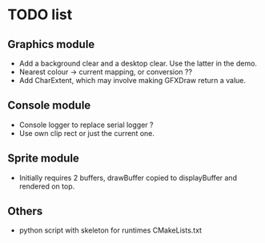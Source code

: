 # TODO list

## Graphics module

- Add a background clear and a desktop clear. Use the latter in the demo.
- Nearest colour -> current mapping, or conversion ??
- Add CharExtent, which may involve making GFXDraw return a value.

## Console module
- Console logger to replace serial logger ?
- Use own clip rect or just the current one.

## Sprite module
- Initially requires 2 buffers, drawBuffer copied to displayBuffer and rendered on top.

## Others
- python script with skeleton for runtimes CMakeLists.txt
